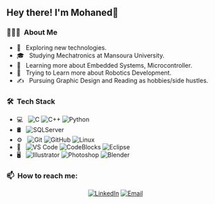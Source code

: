 
<h2> Hey there! I'm Mohaned👋</h2>

<h3> 👨🏻‍💻 &nbsp;About Me </h3>

- 🤔 &nbsp; Exploring new technologies.
- 🎓 &nbsp; Studying Mechatronics at Mansoura University.
- 🌱 &nbsp; Learning more about Embedded Systems, Microcontroller.
- 🌱 &nbsp; Trying to Learn more about Robotics Development.
- ✍️ &nbsp; Pursuing Graphic Design and Reading as hobbies/side hustles.

<h3> 🛠 &nbsp;Tech Stack</h3>

- 💻 &nbsp;
  ![C](https://img.shields.io/badge/-C-333333?style=flat&logo=C&logoColor=007396)
  ![C++](https://img.shields.io/badge/-C++-333333?style=flat&logo=C%2B%2B&logoColor=00599C)
  ![Python](https://img.shields.io/badge/-Python-333333?style=flat&logo=python&logoColor=ffde57)
- 🛢 &nbsp;
  ![SQLServer](https://img.shields.io/badge/-SQLServer-333333?style=flat&logo=MicrosoftSQLServerManagementStudio)
- ⚙️ &nbsp;
  ![Git](https://img.shields.io/badge/-Git-333333?style=flat&logo=git)
  ![GitHub](https://img.shields.io/badge/-GitHub-333333?style=flat&logo=github)
  ![Linux](https://img.shields.io/badge/-Linux-222222?style=flat&logo=linux&logoColor=FCC624)
- 🔧 &nbsp;
  ![VS Code](https://img.shields.io/badge/-Visual%20Studio%20Code-333333?style=flat&logo=vs-code&logoColor=red)
  ![CodeBlocks](https://img.shields.io/badge/-CodeBlocks-333333?style=flat&logo=CodeBlocks)
  ![Eclipse](https://img.shields.io/badge/-Eclipse-333333?style=flat&logo=eclipse-ide&logoColor=2C2255)
- 🖥 &nbsp;
  ![Illustrator](https://img.shields.io/badge/-Illustrator-333333?style=flat&logo=adobe-illustrator)
  ![Photoshop](https://img.shields.io/badge/-Photoshop-333333?style=flat&logo=adobe-photoshop)
  ![Blender](https://img.shields.io/badge/-blender-333333?style=flat&logo=blender)

<h3> 📫 &nbsp;How to reach me: </h3>

<p align="center">
<a href="https://www.linkedin.com/in/mohaned-zare/"><img alt="LinkedIn" src="https://img.shields.io/badge/LinkedIn-Mohanedzare-blue?style=flat-square&logo=linkedin"></a>
<a href="mailto:mohanedzara@std.mans.edu.eg"><img alt="Email" src="https://img.shields.io/badge/Email-Mohanedzare-blue?style=flat-square&logo=gmail"></a>
</p>









